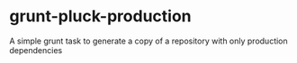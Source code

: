 grunt-pluck-production
======================

A simple grunt task to generate a copy of a repository with only production dependencies
